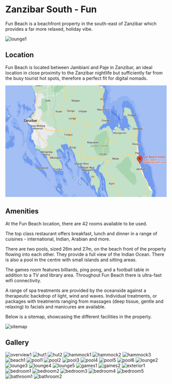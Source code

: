 # Zanzibar South - Fun

Fun Beach is a beachfront property in the south-east of Zanzibar which provides a far more relaxed, holiday vibe. 

![lounge1](img/lounge1.jpeg)

## Location 

Fun Beach is located between Jambiani and Paje in Zanzibar, an ideal location in close proximity to the Zanzibar nightlife but sufficiently far from the busy tourist hot spots, therefore a perfect fit for digital nomads.

![map_location](img/map_location.png)  

## Amenities

At the Fun Beach location, there are 42 rooms available to be used.

The top class restaurant offers breakfast, lunch and dinner in a range of cuisines - international, Indian, Arabian and more. 

There are two pools, sized 26m and 27m, on the beach front of the property flowing into each other. They provide a full view of the Indian Ocean. There is also a pool in the centre with small islands and sitting areas.

The games room features billiards, ping pong, and a football table in addition to a TV and library area. Throughout Fun Beach there is ultra-fast wifi connectivity.

A range of spa treatments are provided by the oceanside against a therapeutic backdrop of light, wind and waves. Individual treatments, or packages with treatments ranging from massages (deep tissue, gentle and relaxing) to facials and manicures are available.

Below is a sitemap, showcasing the different facilities in the property.

![sitemap](img/sitemap.jpeg)


## Gallery

![overview1](img/overview1.jpeg)
![hut1](img/hut1.jpeg)
![hut2](img/hut2.jpeg)
![hammock1](img/hammock1.jpeg)
![hammock2](img/hammock2.jpeg)
![hammock3](img/hammock3.jpeg)
![beach1](img/beach1.jpeg)
![pool1](img/pool1.jpeg)
![pool2](img/pool2.jpeg)
![pool3](img/pool3.jpeg)
![pool4](img/pool4.jpeg)
![pool5](img/pool5.jpeg)
![pool6](img/pool6.jpeg)
![lounge2](img/lounge2.jpeg)
![lounge3](img/lounge3.jpeg)
![lounge4](img/lounge4.jpeg)
![lounge5](img/lounge5.jpeg)
![games1](img/games1.jpeg)
![games2](img/games2.jpeg)
![exterior1](img/exterior1.jpeg)
![bedroom1](img/bedroom1.jpeg)
![bedroom2](img/bedroom2.jpeg)
![bedroom3](img/bedroom3.jpeg)
![bedroom4](img/bedroom3.jpeg)
![bedroom5](img/bedroom3.jpeg)
![bathroom1](img/bathroom1.jpeg)
![bathroom2](img/bathroom2.jpeg)

